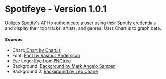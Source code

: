 # Spotifeye - Version 1.0.1
Utilizes Spotify's API to authenticate a user using their Spotify credentials and display their top tracks, artists, and genres. Uses Chart.js to graph data.

#### Sources 
- Chart:<a href= 'https://www.chartjs.org/'> Chart by Chart.js </a>
- Font: <a href= 'https://fonts.google.com/specimen/Inter'> Font by Rasmus Andersson </a>
- Eye Logo: <a href='https://pngtree.com/freepng/eye-pupil_6104092.html'> Eye from PNGtree </a>
- Background: <a href='https://www.pexels.com/photo/group-of-people-in-a-concert-1587927/'> Background by Mark Angelo Sampan </a>
- Background 2: <a href='https://unsplash.com/photos/a-purple-sky-with-a-half-moon-in-the-distance-kvWutHgpKI4'> Background by Leo Chane </a>
